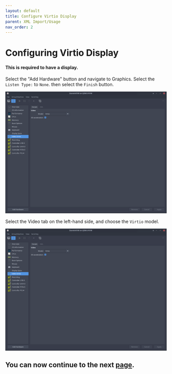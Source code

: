 ```yaml
---
layout: default
title: Configure Virtio Display
parent: XML Import/Usage
nav_order: 2
---
```


# Configuring Virtio Display
#### This is required to have a display.

Select the "Add Hardware" button and navigate to Graphics. Select the ``Listen Type:`` to ``None``. then select the ``Finish`` button.

<a href="https://raw.githubusercontent.com/royalgraphx/DarwinKVM/main/docs/assets/VManAddRecoveryDisplay2.png"><img src="../../../assets/VManAddRecoveryDisplay2.png" alt=""></a>

Select the Video tab on the left-hand side, and choose the ``Virtio`` model.

<a href="https://raw.githubusercontent.com/royalgraphx/DarwinKVM/main/docs/assets/VManAddRecoveryDisplay2.png"><img src="../../../assets/VManAddRecoveryDisplay2.png" alt=""></a>

## You can now continue to the next <a href="../02-ConfigDrives">page</a>.
